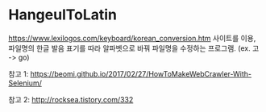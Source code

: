# HangeulToLatin
https://www.lexilogos.com/keyboard/korean_conversion.htm 사이트를 이용,
파일명의 한글 발음 표기를 따라 알파벳으로 바꿔 파일명을 수정하는 프로그램. (ex. 고 -> go)


참고 1: https://beomi.github.io/2017/02/27/HowToMakeWebCrawler-With-Selenium/

참고 2: http://rocksea.tistory.com/332
